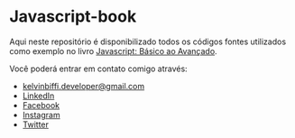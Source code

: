 # Javascript-book
Aqui neste repositório é disponibilizado todos os códigos fontes utilizados como exemplo no livro [Javascript: Básico ao Avançado](http://kelvins.cc).



Você poderá entrar em contato comigo através:
  * kelvinbiffi.developer@gmail.com
  * [LinkedIn](https://www.linkedin.com/in/kelvinbiffi/)
  * [Facebook](https://www.facebook.com/kelvinbiffi)
  * [Instagram](https://www.instagram.com/kelvinbiffi/)
  * [Twitter](https://twitter.com/kelvinbiffi)
